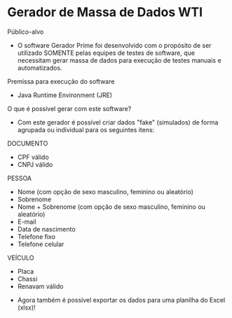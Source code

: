 # Gerador de Massa de Dados WTI

Público-alvo
- O software Gerador Prime foi desenvolvido com o propósito de ser utilizado SOMENTE pelas equipes de testes de software, que necessitam gerar massa de dados para execução de testes manuais e automatizados.

Premissa para execução do software
- Java Runtime Environment (JRE)

O que é possível gerar com este software?
- Com este gerador é possível criar dados "fake" (simulados) de forma agrupada ou individual para os seguintes itens:

DOCUMENTO
- CPF válido
- CNPJ válido

PESSOA
- Nome (com opção de sexo masculino, feminino ou aleatório)
- Sobrenome
- Nome + Sobrenome (com opção de sexo masculino, feminino ou aleatório)
- E-mail
- Data de nascimento
- Telefone fixo
- Telefone celular

VEÍCULO
- Placa
- Chassi
- Renavam válido


* Agora também é possível exportar os dados para uma planilha do Excel (xlsx)!
